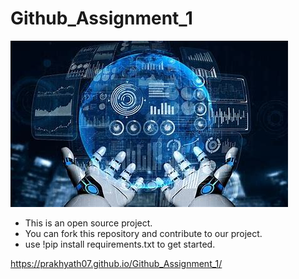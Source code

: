 # Github_Assignment_1
![](Images/image.jfif)

- This is an open source project. 
- You can fork this repository and contribute to our project.
- use !pip install requirements.txt to get started. 

https://prakhyath07.github.io/Github_Assignment_1/